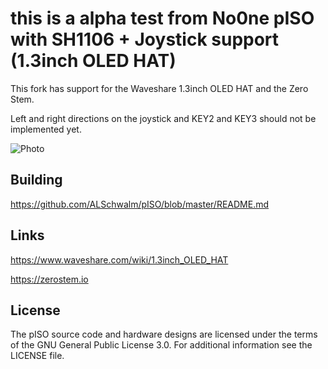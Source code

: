 this is a alpha test from No0ne pISO with SH1106 + Joystick support (1.3inch OLED HAT)
======================================================

This fork has support for the Waveshare 1.3inch OLED HAT and the Zero Stem.

Left and right directions on the joystick and KEY2 and KEY3 should not be implemented yet.

![Photo](https://raw.githubusercontent.com/No0ne/pISO/master/assets/SH1106.jpg)

Building
--------
https://github.com/ALSchwalm/pISO/blob/master/README.md

Links
--------
https://www.waveshare.com/wiki/1.3inch_OLED_HAT

https://zerostem.io

License
-------

The pISO source code and hardware designs are licensed under the terms of the GNU General Public
License 3.0. For additional information see the LICENSE file.
